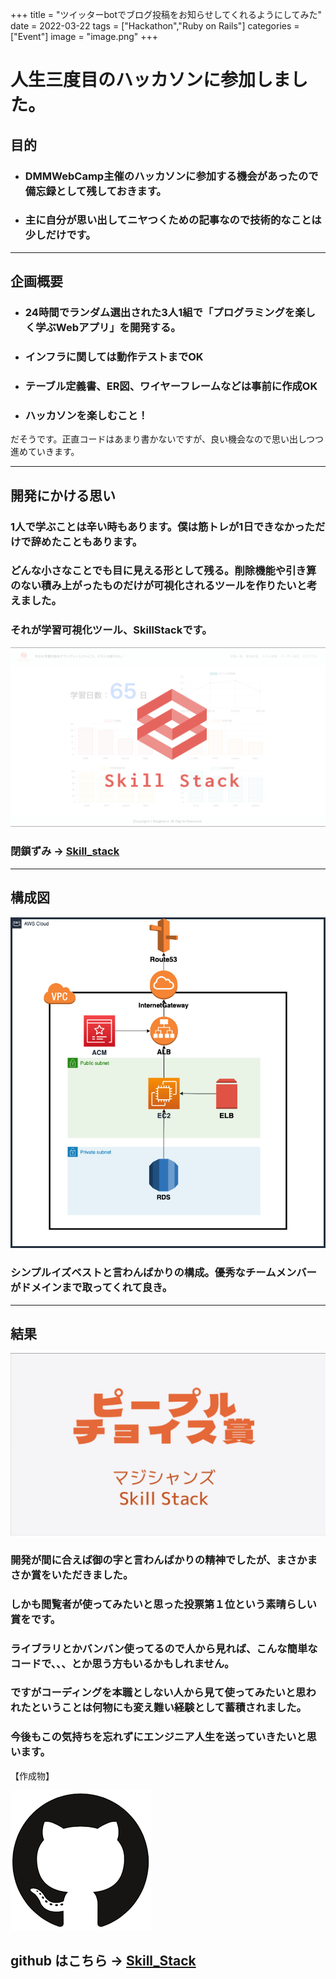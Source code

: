 +++
title = "ツイッターbotでブログ投稿をお知らせしてくれるようにしてみた"
date  = 2022-03-22
tags  = ["Hackathon","Ruby on Rails"]
categories = ["Event"]
image = "image.png"
+++

# 人生三度目のハッカソンに参加しました。

## 目的
* ### DMMWebCamp主催のハッカソンに参加する機会があったので備忘録として残しておきます。
* ### 主に自分が思い出してニヤつくための記事なので技術的なことは少しだけです。

---

## 企画概要
* ### 24時間でランダム選出された3人1組で「プログラミングを楽しく学ぶWebアプリ」を開発する。
* ### インフラに関しては動作テストまでOK
* ### テーブル定義書、ER図、ワイヤーフレームなどは事前に作成OK
* ### ハッカソンを楽しむこと！


だそうです。正直コードはあまり書かないですが、良い機会なので思い出しつつ進めていきます。

---

## 開発にかける思い

### 1人で学ぶことは辛い時もあります。僕は筋トレが1日できなかっただけで辞めたこともあります。

### どんな小さなことでも目に見える形として残る。削除機能や引き算のない積み上がったものだけが可視化されるツールを作りたいと考えました。

### それが学習可視化ツール、SkillStackです。

![](skillstack.png)

### 閉鎖ずみ → [Skill_stack](https://skill_stack.net)

---

## 構成図

![](cloud.png)

### シンプルイズベストと言わんばかりの構成。優秀なチームメンバーがドメインまで取ってくれて良き。

---

## 結果

![](syou.png)


### 開発が間に合えば御の字と言わんばかりの精神でしたが、まさかまさか賞をいただきました。

### しかも閲覧者が使ってみたいと思った投票第１位という素晴らしい賞をです。

### ライブラリとかバンバン使ってるので人から見れば、こんな簡単なコードで、、、とか思う方もいるかもしれません。

### ですがコーディングを本職としない人から見て使ってみたいと思われたということは何物にも変え難い経験として蓄積されました。

### 今後もこの気持ちを忘れずにエンジニア人生を送っていきたいと思います。


【作成物】

![](github.png)

## github はこちら → [Skill_Stack](https://github.com/dmm-magicians/skill_stack)